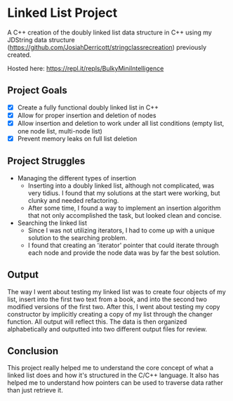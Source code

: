 # Linked List Project

A C++ creation of the doubly linked list data structure in C++ using my JDString data structure (https://github.com/JosiahDerricott/stringclassrecreation) previously created.

Hosted here: https://repl.it/repls/BulkyMiniIntelligence

## Project Goals

- [x] Create a fully functional doubly linked list in C++
- [x] Allow for proper insertion and deletion of nodes
- [x] Allow insertion and deletion to work under all list conditions (empty list, one node list, multi-node list)
- [x] Prevent memory leaks on full list deletion

## Project Struggles

- Managing the different types of insertion
  - Inserting into a doubly linked list, although not complicated, was very tidius. I found that my solutions at the start were working, but clunky and needed refactoring.
  - After some time, I found a way to implement an insertion algorithm that not only accomplished the task, but looked clean and concise.
- Searching the linked list
  - Since I was not utilizing iterators, I had to come up with a unique solution to the searching problem.
  - I found that creating an 'iterator' pointer that could iterate through each node and provide the node data was by far the best solution.
## Output

The way I went about testing my linked list was to create four objects of my list, insert into the first two text from a book, and into the second two modified versions of the first two. After this, I went about testing my copy constructor by implicitly creating a copy of my list through the changer function. All output will reflect this. The data is then organized alphabetically and outputted into two different output files for review.

## Conclusion

This project really helped me to understand the core concept of what a linked list does and how it's structured in the C/C++ language. It also has helped me to understand how pointers can be used to traverse data rather than just retrieve it.